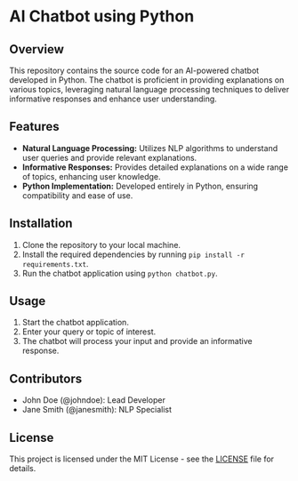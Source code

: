 # AI Chatbot using Python

## Overview
This repository contains the source code for an AI-powered chatbot developed in Python. The chatbot is proficient in providing explanations on various topics, leveraging natural language processing techniques to deliver informative responses and enhance user understanding.

## Features
- **Natural Language Processing:** Utilizes NLP algorithms to understand user queries and provide relevant explanations.
- **Informative Responses:** Provides detailed explanations on a wide range of topics, enhancing user knowledge.
- **Python Implementation:** Developed entirely in Python, ensuring compatibility and ease of use.

## Installation
1. Clone the repository to your local machine.
2. Install the required dependencies by running `pip install -r requirements.txt`.
3. Run the chatbot application using `python chatbot.py`.

## Usage
1. Start the chatbot application.
2. Enter your query or topic of interest.
3. The chatbot will process your input and provide an informative response.

## Contributors
- John Doe (@johndoe): Lead Developer
- Jane Smith (@janesmith): NLP Specialist

## License
This project is licensed under the MIT License - see the [LICENSE](LICENSE) file for details.

